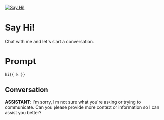 
[![Say Hi!](https://flow-prompt-covers.s3.us-west-1.amazonaws.com/icon/minimalist/mini_7.png)]()
# Say Hi! 
Chat with me and let's start a conversation.

# Prompt

```
hi{{ k }}
```

## Conversation

**ASSISTANT**: I'm sorry, I'm not sure what you're asking or trying to communicate. Can you please provide more context or information so I can assist you better?


